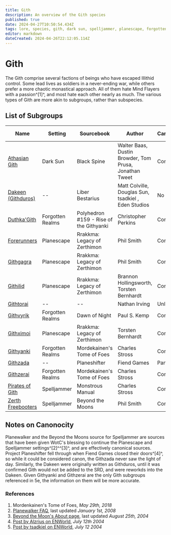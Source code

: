 ```yaml
---
title: Gith
description: An overview of the Gith species
published: true
date: 2024-04-27T10:50:54.434Z
tags: lore, species, gith, dark sun, spelljammer, planescape, forgotten realms
editor: markdown
dateCreated: 2024-04-26T22:12:05.114Z
---
```


# Gith
The Gith comprise several factions of beings who have escaped Illithid control. Some lead lives as soldiers in a never-ending war, while others prefer a more chaotic monastical approach. All of them hate Mind Flayers with a passion^[1]^, and most hate each other nearly as much. The various types of Gith are more akin to subgroups, rather than subspecies.

## List of Subgroups

|Name|Setting|Sourcebook|Author|Canonocity|Latest Edition|
|----|-------|----------|------|----------|-------|
|[Athasian Gith](athasian-gith)|Dark Sun|Black Spine|Walter Baas, Dustin Browder, Tom Prusa, Jonathan Tweet|Confirmed|3e|
|[Dakeen (Githduros)](githduros)|--|Liber Bestarius|Matt Colville, Douglas Sun, tsadkiel , Eden Studios|No|--|
|[Duthka'Gith](duthka-gith)|Forgotten Realms|Polyhedron #159 - Rise of the Githyanki|Christopher Perkins|Confirmed|4e|
|[Forerunners](forerunners)|Planescape|Rrakkma: Legacy of Zerthimon|Phil Smith|Confirmed|3e|
|[Githgagra](githgagra)|Planescape|Rrakkma: Legacy of Zerthimon|Phil Smith|Confirmed|3e|
|[Githilid](githilid)|Planescape|Rrakkma: Legacy of Zerthimon|Brannon Hollingsworth, Torsten Bernhardt|Confirmed|3e|
|[Githtorai](lost-gith#githtorai)|--|--|Nathan Irving|Unlikely|--|
|[Githvyrik](githvyrik)|Forgotten Realms|Dawn of Night|Paul S. Kemp|Confirmed|--|
|[Githximoi](githximoi)|Planescape|Rrakkma: Legacy of Zerthimon|Torsten Bernhardt|Confirmed|3e|
|[Githyanki](githyanki)|Forgotten Realms|Mordekainen's Tome of Foes|Charles Stross|Confirmed|5e|
|[Githzada](lost-gith#githtorai#githzada)|--|Planeshifter|Fiend Games|Partial|3e|
|[Githzerai](githzerai)|Forgotten Realms|Mordekainen's Tome of Foes|Charles Stross|Confirmed|5e|
|[Pirates of Gith](pirates-of-gith)|Spelljammer|Monstrous Manual|Charles Stross|Confirmed|2e AD&D|
|[Zerth Freebooters](zerth-freebooters)|Spelljammer|Beyond the Moons|Phil Smith|Confirmed|3e|

## Notes on Canonocity
Planewalker and the Beyond the Moons source for Spelljammer are sources that have been given WotC's blessing to continue the Planescape and Spelljammer settings^[2]^^[3]^, and are effectively canonical sources. Project Planeshifter fell through when Fiend Games closed their doors^[4]^, so while it could be considered canon, the Githzada never saw the light of day. Similarly, the Dakeen were originally written as Githduros, until it was confirmed Gith would not be added to the SRD, and were reworkds into the Dakeen. Given Githyanki and Githzerai are the only Gith subgroups referenced in 5e, the information on them will be more accurate.

### References
1. Mordenkainen's Tome of Foes, *May 29th, 2018*
2. [Planewalker FAQ](https://planewalker.com/faq/080101/planewalker-general-faq_.html#2), last updated *January 1st, 2008*
3. [Beyond the Moon's About page](http://www.spelljammer.org/misc/about.html), last updated *August 25th, 2004*
4. [Post by Alzrius on ENWorld](https://www.enworld.org/threads/a-third-gith-race-githvyrik.94051/post-1649076), *July 12th 2004*
5. [Post by tsadkiel on ENWorld](https://www.enworld.org/threads/a-third-gith-race-githvyrik.94051/post-1650298), *July 12 2004*